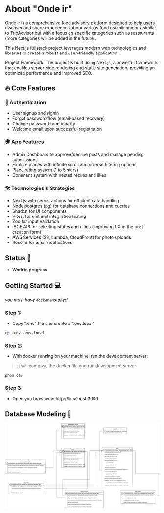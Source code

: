 # About "Onde ir"

Onde ir is a comprehensive food advisory platform designed to help users discover and share experiences about various food establishments, similar to TripAdvisor but with a focus on specific categories such as restaurants (more categories will be added in the future).

This Next.js fullstack project leverages modern web technologies and libraries to create a robust and user-friendly application.

Project Framework: The project is built using Next.js, a powerful framework that enables server-side rendering and static site generation, providing an optimized performance and improved SEO.

## 🔥 Core Features
### 🚀 Authentication
- User signup and signin
- Forgot password flow (email-based recovery)
- Change password functionality
- Welcome email upon successful registration

### 🌍 App Features
- Admin Dashboard to approve/decline posts and manage pending submissions
- Explore places with infinite scroll and diverse filtering options
- Place rating system (1 to 5 stars)
- Comment system with nested replies and likes

### 🛠️ Technologies & Strategies
- Next.js with server actions for efficient data handling
- Node postgres (pg) for database connections and queries
- Shadcn for UI components
- Vitest for unit and integration testing
- Zod for input validation
- IBGE API for selecting states and cities (improving UX in the post creation form)
- AWS Services (S3, Lambda, CloudFront) for photo uploads
- Resend for email notifications

## Status 🚧

- Work in progress

## Getting Started 💻

_you must have `docker` installed_

### Step 1:

- Copy ".env" file and create a ".env.local"

```bash
cp .env .env.local
```

### Step 2:

- With docker running on your machine, run the development server:

> it will compose the docker file and run development server

```bash
pnpm dev
```

### Step 3:

- Open you browser in http://localhost:3000

## Database Modeling 🐳

![modeling](./onde-ir-data-modeling.png)
